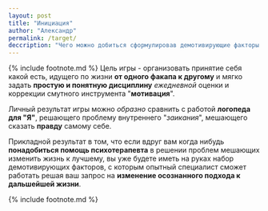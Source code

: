 ```yaml
---
layout: post
title: "Инициация"
author: "Александр"
permalink: /target/
deccription: "Чего можно добиться сформулировав демотивирующие факторы ведущие к закрытию работы над собственным проектом"
---
```

{% include footnote.md %}
Цель игры - организовать принятие себя какой есть, идущего по жизни **от одного факапа к другому** и мягко задать **простую и понятную дисциплину** _ежедневной_ оценки и коррекции смутного инструмента "**мотивация**".

Личный результат игры можно _образно_ сравнить с работой **логопеда для "Я"**, решающего проблему внутреннего "_заикания_", мешающего сказать **правду** самому себе.

Прикладной результат в том, что если вдруг вам когда нибудь **понадобиться помощь психотерапевта** в решении проблем мешающих изменить жизнь к лучшему, вы уже будете иметь на руках набор демотивирующих факторов, с которым опытный специалист сможет работать решая ваш запрос на **изменение осознанного подхода к дальшейшей жизни**.

{% include footnote.md %}
